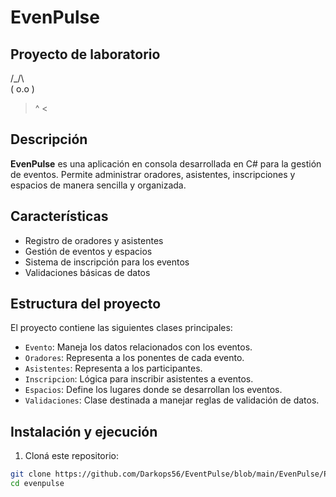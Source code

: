 # EvenPulse 
## Proyecto de laboratorio

 /\_/\  
( o.o ) 
 > ^ <

## Descripción

**EvenPulse** es una aplicación en consola desarrollada en C# para la gestión de eventos. Permite administrar oradores, asistentes, inscripciones y espacios de manera sencilla y organizada.

## Características

- Registro de oradores y asistentes
- Gestión de eventos y espacios
- Sistema de inscripción para los eventos
- Validaciones básicas de datos
 
## Estructura del proyecto

El proyecto contiene las siguientes clases principales:

- `Evento`: Maneja los datos relacionados con los eventos.
- `Oradores`: Representa a los ponentes de cada evento.
- `Asistentes`: Representa a los participantes.
- `Inscripcion`: Lógica para inscribir asistentes a eventos.
- `Espacios`: Define los lugares donde se desarrollan los eventos.
- `Validaciones`: Clase destinada a manejar reglas de validación de datos.

## Instalación y ejecución

1. Cloná este repositorio:

```bash
git clone https://github.com/Darkops56/EventPulse/blob/main/EvenPulse/Program.cs
cd evenpulse
